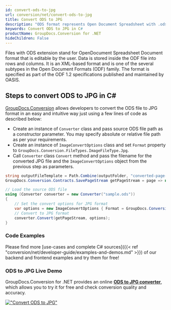 ```yaml
---
id: convert-ods-to-jpg
url: conversion/net/convert-ods-to-jpg
title: Convert ODS to JPG
description: "ODS format represents Open Document Spreadsheet with .ods extension. Learn how to convert ODS to JPG file programmatically in C# language using GroupDocs.Conversion for .NET library."
keywords: Convert ODS to JPG in C#
productName: GroupDocs.Conversion for .NET
hideChildren: False
---
```


Files with ODS extension stand for OpenDocument Spreadsheet Document format that is editable by the user. Data is stored inside the ODF file into rows and columns. It is an XML-based format and is one of the several subtypes in the Open Document Formats (ODF) family. The format is specified as part of the ODF 1.2 specifications published and maintained by OASIS.

## Steps to convert ODS to JPG in C#

[GroupDocs.Conversion](https://products.groupdocs.com/conversion/net) allows developers to convert the ODS file to JPG format in an easy and intuitive way just using a few lines of code as described below:

* Create an instance of `Converter` class and pass source ODS file path as a constructor parameter. You may specify absolute or relative file path as per your requirements. 
* Create an instance of `ImageConvertOptions` class and set `Format` property to `GroupDocs.Conversion.FileTypes.ImageFileType.Jpg`.
* Call `Converter` class `Convert` method and pass the filename for the converted JPG file and the `ImageConvertOptions` object from the previous step as parameters.

```csharp
string outputFileTemplate = Path.Combine(outputFolder, "converted-page-{0}.jpg");
GroupDocs.Conversion.Contracts.SavePageStream getPageStream = page => new FileStream(string.Format(outputFileTemplate, page), FileMode.Create);

// Load the source ODS file
using (Converter converter = new Converter("sample.ods"))
{
    // Set the convert options for JPG format
    var options = new ImageConvertOptions { Format = GroupDocs.Conversion.FileTypes.ImageFileType.Jpg };   
    // Convert to JPG format
    converter.Convert(getPageStream, options);
}
```

### Code Examples

Please find more [use-cases and complete C# sources]({{< ref "conversion/net/developer-guide/examples-and-demos.md" >}}) of our backend and frontend examples and try them for free!

### ODS to JPG Live Demo

GroupDocs.Conversion for .NET provides an online [**ODS to JPG converter**](https://products.groupdocs.app/conversion/ods-to-jpg), which allows you to try it for free and check conversion quality and accuracy.

[!["Convert ODS to JPG"](conversion/net/images/convert-to-jpg/convert-ods-to-jpg.png)](https://products.groupdocs.app/conversion/ods-to-jpg)